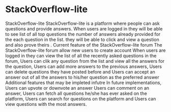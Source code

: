 # StackOverflow-lite
StackOverflow-lite StackOverflow-lite is a platform where people can ask questions and provide answers. When users are logged in they will be able to see list of all top questions the number of answers already provided for the each question in the list. they will be able to click and view a question and also prove theirs .  Current feature of the StackOverflow-lite forum  The StackOverflow-lite forum allow new users to create account When users are logged in they can view the list of all the recently asked questions in the forum, Users can clik any question from the list and view all the answers for the question, Users can add more answers to the previous answers, Users can delete questions they have posted before and Users can accept an answer out of all the answers to his/her question as the preferred answer  Additional features that may be impleted infutre  In future implementations, Users can upvote or downvote an answer Users can comment on an answer, Users can fetch all questions he/she has ever asked on the platform, Users can search for questions on the platform and Users can view questions with the most answers.
